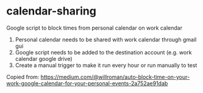 # calendar-sharing
Google script to block times from personal calendar on work calendar

1. Personal calendar needs to be shared with work calendar through gmail gui
2. Google script needs to be added to the destination account (e.g. work calendar google drive)
3. Create a manual trigger to make it run every hour or run manually to test

Copied from: https://medium.com/@willroman/auto-block-time-on-your-work-google-calendar-for-your-personal-events-2a752ae91dab
